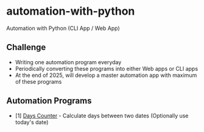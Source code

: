 # automation-with-python
Automation with Python (CLI App / Web App)

## Challenge
- Writing one automation program everyday
- Periodically converting these programs into either Web apps or CLI apps
- At the end of 2025, will develop a master automation app with maximum of these programs

## Automation Programs
- [1] [Days Counter](algorithms/days_counter.py) - Calculate days between two dates (Optionally use today's date)

